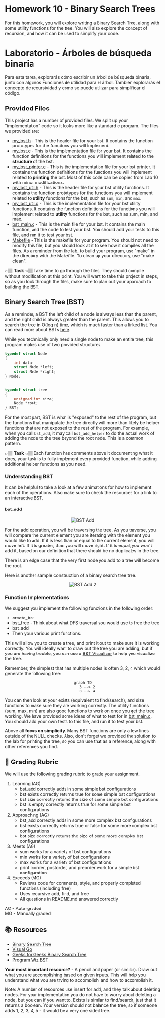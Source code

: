 # Homework 10 - Binary Search Trees

For this homework, you will explore writing a Binary Search Tree, along with some
utility functions for the tree. You will also explore the concept of
recursion, and how it can be used to simplify your code.

# Laboratorio - Árboles de búsqueda binaria

Para esta tarea, explorarás cómo escribir un árbol de búsqueda binaria, junto con algunos
Funciones de utilidad para el árbol. También explorarás el concepto de
recursividad y cómo se puede utilizar para simplificar el código.

## Provided Files
This project has a number of provided files. We split up your "implementation" code so it 
looks more like a standard c program.  The files we provided are:

* [my_bst.h](../my_bst.h) - This is the header file for your bst.  It contains the function prototypes for the functions you will implement.
* [my_bst.c](../my_bst.c) - This is the implementation file for your bst.  It contains the function definitions for the functions you will implement related to the **structure** of the bst.
* [my_bst_printer.c](../my_bst_printer.c) - This is the implementation file for your bst printer.  It contains the function definitions for the functions you will implement related to **printing** the bst. Most of this code can be copied from Lab 10 with minor modifications.
* [my_bst_util.h](../my_bst_util.h) - This is the header file for your bst utility functions.  It contains the function prototypes for the functions you will implement related to **utility** functions for the bst, such as `sum`, `min`, and `max`.
* [my_bst_util.c](../my_bst_util.c) - This is the implementation file for your bst utility functions.  It contains the function definitions for the functions you will implement related to **utility** functions for the bst, such as sum, min, and max.
* [bst_main.c](../bst_main.c) - This is the main file for your bst.  It contains the main function, and the code to test your bst.  You should add your tests to this file, and run it to test your bst.
* [Makefile](../Makefile) - This is the makefile for your program. You should not need to modify this file, but you should look at it to see how it compiles all the files. As a reminder from the lab, to build your program, use "make" in the directory with the Makefile.  To clean up your directory, use "make clean".


👉🏽 **Task** 👈🏽 Take time to go through the files. They should compile without  modification at this point. You will want to take this project in steps, so as you look through the files, make sure to plan out your approach to building the BST. 

## Binary Search Tree (BST)
As a reminder, a BST the left child of a node is always less than the parent, and the right child is always greater than the parent.  This allows you to search the tree in O(log n) time, which is much faster than a linked list.  You can read more about BSTs [here](https://en.wikipedia.org/wiki/Binary_search_tree).

While you technically only need a single node to make an entire tree, this program makes use of two provided structures.

```c
typedef struct Node
{
    int data;            
    struct Node *left;  
    struct Node *right; 
} Node;


typedef struct tree
{
    unsigned int size;  
    Node *root;
} BST;
```

For the most part, BST is what is "exposed" to the rest of the program, but the functions that manipulate the tree directly will
more than likely be helper functions that are not exposed to the rest of the program.  For example, when you 
call `bst_add`, it may call `bst_add_helper` to do the actual work of adding the node to the tree beyond the root node.  This is a common pattern.


👉🏽 **Task** 👈🏽 Each function has comments above it documenting what it does, your task is to fully implement every provided
function, while adding additional helper functions as you need.

### Understanding BST

It can be helpful to take a look at a few animations for how to implement each of the operations. Also make sure to check the resources for a link to an interactive BST. 

#### bst_add
<center>

![BST Add](InsertNaive.gif)

</center>

For the add operation, you will be traversing the tree. As you traverse, you will compare the current element you are iterating with the element you would like to add. If it is less than or equal to the current element, you will move left. If it is greater, than you will move right. If it is equal, you won't add it, based on our definition that there should be no duplicates in the tree.

There is an edge case that the very first node you add to a tree will become the root.

Here is another sample construction of a binary search tree tree.

<center>

![BST Add 2](bst_add_2.gif)

</center>

### Function Implementations

We suggest you implement the following functions in the following order:
* create_bst
* bst_free - Think about what DFS traversal you would use to free the tree
* bst_add
* Then your various print functions. 

This will allow you to create a tree, and print it out to make sure it is working correctly. You will ideally want to draw out the tree you are adding, but if you are having trouble, you can use a [BST Visualizer](https://www.cs.usfca.edu/~galles/visualization/BST.html) to help you visualize the tree.

Remember, the simplest that has multiple nodes is often 3, 2, 4 which would generate the following tree:
<center>

```mermaid
graph TD
    3 --> 2
    3 --> 4
```

</center>

You can then look at your exists (equivalent to find/search), and size functions to make sure they are working correctly. The utility functions (sum, max, min) are also good functions to work on once you get the tree working. We have provided
some ideas of what to test for in [bst_main.c](../bst_main.c). You should add your own tests to this file, and run it to test your bst.

Above all **focus on simplicity**. Many BST functions are only a few lines outside of the NULL checks. Also, don't forget we provided the solution to the lab for printing the tree, so you can use that as a reference, along with other references you find. 

## 📝 Grading Rubric

We will use the following grading rubric to grade your assignment.



1. Learning (AG)
   * bst_add correctly adds in some simple bst configurations
   * bst exists correctly returns true for some simple bst configurations
   * bst size correctly returns the size of some simple bst configurations
   * bst is empty correctly returns true for some simple bst configurations
2. Approaching  (AG)
   *  bst_add correctly adds in some more complex bst configurations
   *  bst exists correctly returns true or false for some more complex bst configurations
   *  bst size correctly returns the size of some more complex bst configurations
3. Meets  (AG)
   *  sum works for a variety of bst configurations
   *  min works for a variety of bst configurations
   *  max works for a variety of bst configurations
   *  print inorder, postorder, and preorder work for a simple bst configuration
4. Exceeds  (MG)  
   * Reviews code for comments, style, and properly completed functions (including free)
   * Uses recursive add, find, and free
   * All questions in README.md answered correctly


AG - Auto-graded  
MG - Manually graded


## 📚 Resources
* [Binary Search Tree](https://en.wikipedia.org/wiki/Binary_search_tree)
* [Visual Go](https://visualgo.net/en/bst)
* [Geeks for Geeks Binary Search Tree](https://www.geeksforgeeks.org/binary-search-tree-data-structure/)
* [Program Wiz BST](https://www.programiz.com/dsa/binary-search-tree)

**Your most important resource?** - A pencil and paper (or similar). Draw out what you are accomplishing based on given inputs. This will help you understand what you are trying to accomplish, and how to accomplish it.


Note: A number of resources use insert for add, and they talk about deleting nodes. For your implementation you do
not have to worry about deleting a node, but you can if you want to. Exists is similar to find/search, just that it returns a boolean. Your version should not balance the tree, so if someone adds 1, 2, 3, 4, 5 - it would be a very one sided tree. 
